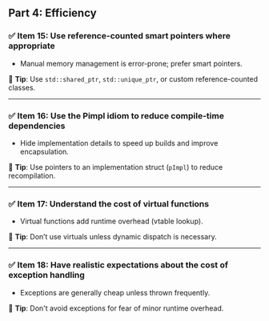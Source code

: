 ## Part 4: Efficiency

### ✅ Item 15: Use reference-counted smart pointers where appropriate

- Manual memory management is error-prone; prefer smart pointers.

🧠 **Tip**: Use `std::shared_ptr`, `std::unique_ptr`, or custom reference-counted classes.

---

### ✅ Item 16: Use the Pimpl idiom to reduce compile-time dependencies

- Hide implementation details to speed up builds and improve encapsulation.

🧠 **Tip**: Use pointers to an implementation struct (`pImpl`) to reduce recompilation.

---

### ✅ Item 17: Understand the cost of virtual functions

- Virtual functions add runtime overhead (vtable lookup).

🧠 **Tip**: Don’t use virtuals unless dynamic dispatch is necessary.

---

### ✅ Item 18: Have realistic expectations about the cost of exception handling

- Exceptions are generally cheap unless thrown frequently.

🧠 **Tip**: Don't avoid exceptions for fear of minor runtime overhead.
